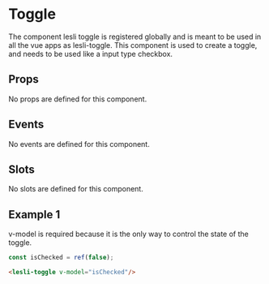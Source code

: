 # Toggle

The component lesli toggle is registered globally and is meant to be used in all the vue apps as lesli-toggle. This component is used to create a toggle, and needs to be used like a input type checkbox.


## Props
No props are defined for this component.

## Events
No events are defined for this component.

## Slots
No slots are defined for this component.

## Example 1

v-model is required because it is the only way to control the state of the toggle.

```javascript
const isChecked = ref(false);
```

```html
<lesli-toggle v-model="isChecked"/>
```

